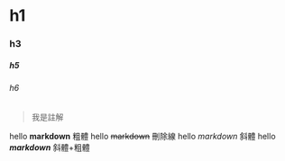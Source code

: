 # h1

### h3

##### h5
###### h6

> 我是註解

hello **markdown**  粗體
hello ~~markdown~~   刪除線
hello *markdown*     斜體
hello ***markdown***  斜體+粗體